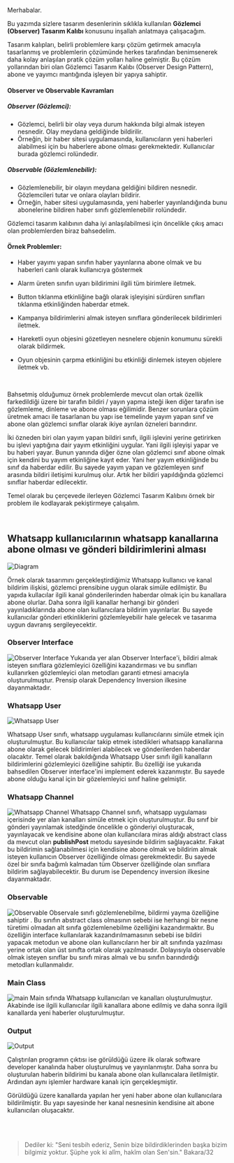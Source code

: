 Merhabalar.

Bu yazımda sizlere tasarım desenlerinin sıklıkla kullanılan **Gözlemci (Observer) Tasarım Kalıbı** konusunu inşallah anlatmaya çalışacağım.

Tasarım kalıpları, belirli problemlere karşı çözüm getirmek amacıyla tasarlanmış ve problemlerin çözümünde herkes tarafından benimsenerek daha kolay anlaşılan pratik çözüm yolları haline gelmiştir. Bu çözüm yollarından biri olan Gözlemci Tasarım Kalıbı (Observer Design Pattern), abone ve yayımcı mantığında işleyen bir yapıya sahiptir. 

#### Observer ve Observable Kavramları
##### Observer (Gözlemci):

* Gözlemci, belirli bir olay veya durum hakkında bilgi almak isteyen nesnedir. Olay meydana geldiğinde bildirilir.
* Örneğin, bir haber sitesi uygulamasında, kullanıcıların yeni haberleri alabilmesi için bu haberlere abone olması gerekmektedir. Kullanıcılar burada gözlemci rolündedir.

##### Observable (Gözlemlenebilir):

* Gözlemlenebilir, bir olayın meydana geldiğini bildiren nesnedir. Gözlemcileri tutar ve onlara olayları bildirir.
* Örneğin, haber sitesi uygulamasında, yeni haberler yayınlandığında bunu abonelerine bildiren haber sınıfı gözlemlenebilir rolündedir.

Gözlemci tasarım kalıbının daha iyi anlaşılabilmesi için öncelikle çıkış amacı olan problemlerden biraz bahsedelim.

#### Örnek Problemler:

* Haber yayımı yapan sınıfın haber yayınlarına abone olmak ve bu haberleri canlı olarak kullanıcıya göstermek

* Alarm üreten sınıfın uyarı bildirimini ilgili tüm birimlere iletmek.

* Button tıklanma etkinliğine bağlı olarak işleyişini sürdüren sınıfları tıklanma etkinliğinden haberdar etmek.

* Kampanya bildirimlerini almak isteyen sınıflara gönderilecek bildirimleri iletmek.

* Hareketli oyun objesini gözetleyen nesnelere objenin konumunu sürekli olarak bildirmek.

* Oyun objesinin çarpma etkinliğini bu etkinliği dinlemek isteyen objelere iletmek vb.

<br />

Bahsetmiş olduğumuz örnek problemlerde mevcut olan ortak özellik farkedildiği üzere bir tarafın bildiri / yayın yapma isteği 
iken diğer tarafın ise gözlemleme, dinleme ve abone olması eğilimidir. Benzer sorunlara çözüm üretmek amacı ile tasarlanan bu yapı ise 
temelinde yayım yapan sınıf ve abone olan gözlemci sınıflar olarak ikiye ayrılan özneleri barındırır.

İki özneden biri olan yayım yapan bildiri sınıfı, ilgili işlevini yerine getirirken bu işlevi yaptığına dair yayım etkinliğini uygular.
Yani ilgili işleyişi yapar ve bu haberi yayar. Bunun yanında diğer özne olan gözlemci sınıf abone olmak için kendini bu yayım etkinliğine kayıt eder. 
Yani her yayım etkinliğinde bu sınıf da haberdar edilir. Bu sayede yayım yapan ve gözlemleyen sınıf arasında bildiri iletişimi kurulmuş olur. 
Artık her bildiri yapıldığında gözlemci sınıflar haberdar edilecektir.

Temel olarak bu çerçevede ilerleyen Gözlemci Tasarım Kalıbını örnek bir problem ile kodlayarak pekiştirmeye çalışalım.

<br />

## Whatsapp kullanıcılarının whatsapp kanallarına abone olması ve gönderi bildirimlerini alması


![Diagram](https://github.com/omerfarukgzl/JavaDesignPattern-ObserverPatern/assets/58605364/cbe0affc-69f5-4a20-9814-5581e5bc4883)

Örnek olarak tasarımını gerçekleştirdiğimiz Whatsapp kullanıcı ve kanal bildirim ilişkisi, gözlemci prensibine uygun olarak simüle edilmiştir. Bu yapıda kullacılar ilgili kanal gönderilerinden haberdar olmak için bu kanallara abone olurlar. Daha sonra ilgili kanallar herhangi bir gönderi yayınladıklarında abone olan kullanıcılara bildirim yayınlarlar. Bu sayede kullanıcılar gönderi etkinliklerini gözlemleyebilir hale gelecek ve tasarıma uygun davranış sergileyecektir.
<br/>


### Observer Interface
![Observer Interface](https://github.com/omerfarukgzl/JavaDesignPattern-ObserverPatern/assets/58605364/d1670b2f-ad06-4504-804c-0dc474eabb22)
Yukarıda yer alan Observer Interface'i, bildiri almak isteyen sınıflara gözlemleyici  özelliğini kazandırması ve bu sınıfları kullanırken gözlemleyici olan metodları garanti etmesi amacıyla oluşturulmuştur. Prensip olarak Dependency Inversion ilkesine dayanmaktadır.
<br />


### Whatsapp User
![Whatsapp User](https://github.com/omerfarukgzl/JavaDesignPattern-ObserverPatern/assets/58605364/6342dbf2-0285-41c6-a7b2-1955eaa8d23e)

Whatsapp User sınıfı, whatsapp uygulaması kullanıcılarını simüle etmek için oluşturulmuştur. Bu kullanıcılar takip etmek istedikleri whatsapp kanallarına abone olarak gelecek bildirimleri alabilecek ve gönderilerden haberdar olacaktır. Temel olarak bakıldığında Whatsapp User sınıfı ilgili kanalların bildirimlerini gözlemleyici özelliğine sahiptir. Bu özelliği ise yukarıda bahsedilen Observer interface'ini implement ederek kazanmıştır. Bu sayede abone olduğu kanal için bir gözelemleyici sınıf haline gelmiştir. 
<br />


### Whatsapp Channel
![Whatsapp Channel](https://github.com/omerfarukgzl/JavaDesignPattern-ObserverPatern/assets/58605364/a58cad65-88e0-4150-9169-e3be0171988b)
Whatsapp Channel sınıfı, whatsapp uygulaması içerisinde yer alan kanalları simüle etmek için oluşturulmuştur. Bu sınıf bir gönderi yayınlamak istedğinde öncelikle o gönderiyi oluşturacak, yayınlayacak ve kendisine abone olan kullancılara miras aldığı abstract class da mevcut olan **publishPost** metodu sayesinde bildirim sağlayacaktır. Fakat bu bildirimin sağlanabilmesi için kendisine abone olmak ve bildirim almak isteyen kullanıcın Observer özelliğinde olması gerekmektedir. Bu sayede özel bir sınıfa bağımlı kalmadan tüm Observer özelliğinde olan sınıflara bildirim sağlayabilecektir. Bu durum ise Dependency inversion ilkesine dayanmaktadır.
<br />


### Observable
![Observable](https://github.com/omerfarukgzl/JavaDesignPattern-ObserverPatern/assets/58605364/5d3af5ab-660b-4cc5-9470-2ae5951673b8)
Observale sınıfı gözlemlenebilme, bildirmi yayma özelliğine sahiptir . Bu sınıfın abstract class olmasının sebebi ise herhangi bir nesne türetimi olmadan alt sınıfa gözlemlenebilme özelliğini kazandırmaktır. Bu özelliğin interface kullanılarak kazandırılmamasının sebebi ise bildiri yapacak metodun ve abone olan kullanıcıların her bir alt sınıfında yazılması yerine ortak olan üst sınıfta ortak olarak yazılmasıdır. Dolayısıyla observable olmak isteyen sınıflar bu sınıfı miras almalı ve bu sınıfın barındırdığı metodları kullanmalıdır.
<br />

### Main Class
![main](https://github.com/omerfarukgzl/JavaDesignPattern-ObserverPatern/assets/58605364/a13f9a5d-4f38-4e77-b7c0-cba91cd281d9)
Main sıfında Whatsapp kullanıcıları ve kanalları oluşturulmuştur. Akabinde ise ilgili kullanıcılar ilgili kanallara abone edilmiş ve daha sonra ilgili kanallarda yeni haberler oluşturulmuştur.
<br />

 ### Output
 ![Output](https://github.com/omerfarukgzl/JavaDesignPattern-ObserverPatern/assets/58605364/2e2b8de6-7a8f-452f-ba78-c62320a74551)
 
Çalıştırılan programın çıktısı ise görüldüğü üzere ilk olarak software developer kanalında haber oluşturulmuş ve yayınlanmıştır. Daha sonra bu oluşturulan haberin bildirimi bu kanala abone olan kullanıcalara iletilmiştir. Ardından aynı işlemler hardware kanalı için gerçekleşmiştir.  

Görüldüğü üzere kanallarda yapılan her yeni haber abone olan kullanıcılara bildirilmiştir. Bu yapı sayesinde her kanal nesnesinin kendisine ait abone kullanıcıları oluşacaktır.

<br/>
<br/>

>Dediler ki: "Seni tesbih ederiz, Senin bize bildirdiklerinden başka bizim bilgimiz yoktur. Şüphe yok ki alîm, hakîm olan Sen'sin." Bakara/32

 

